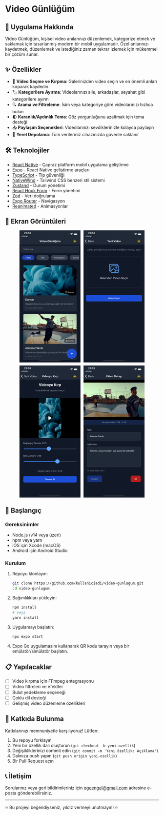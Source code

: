 # Video Günlüğüm


## 📱 Uygulama Hakkında

Video Günlüğüm, kişisel video anılarınızı düzenlemek, kategorize etmek ve saklamak için tasarlanmış modern bir mobil uygulamadır. Özel anlarınızı kaydetmek, düzenlemek ve istediğiniz zaman tekrar izlemek için mükemmel bir çözüm sunar.

## ✨ Özellikler

- 🎥 **Video Seçme ve Kırpma**: Galerinizden video seçin ve en önemli anları kırparak kaydedin
- 🏷️ **Kategorilere Ayırma**: Videolarınızı aile, arkadaşlar, seyahat gibi kategorilere ayırın
- 🔍 **Arama ve Filtreleme**: İsim veya kategoriye göre videolarınızı hızlıca bulun
- 🌓 **Karanlık/Aydınlık Tema**: Göz yorgunluğunu azaltmak için tema desteği
- 📤 **Paylaşım Seçenekleri**: Videolarınızı sevdiklerinizle kolayca paylaşın
- 💾 **Yerel Depolama**: Tüm verileriniz cihazınızda güvenle saklanır

## 🛠️ Teknolojiler

- [React Native](https://reactnative.dev/) - Çapraz platform mobil uygulama geliştirme
- [Expo](https://expo.dev/) - React Native geliştirme araçları
- [TypeScript](https://www.typescriptlang.org/) - Tip güvenliği
- [NativeWind](https://www.nativewind.dev/) - Tailwind CSS benzeri stil sistemi
- [Zustand](https://github.com/pmndrs/zustand) - Durum yönetimi
- [React Hook Form](https://react-hook-form.com/) - Form yönetimi
- [Zod](https://github.com/colinhacks/zod) - Veri doğrulama
- [Expo Router](https://docs.expo.dev/routing/introduction/) - Navigasyon
- [Reanimated](https://docs.swmansion.com/react-native-reanimated/) - Animasyonlar

## 📸 Ekran Görüntüleri

<div style="display: flex; flex-wrap: wrap; gap: 10px; justify-content: center;">
  <img src="screenshots/home.png" width="200" alt="Ana Sayfa" />
  <img src="screenshots/video-select.png" width="200" alt="Video Seçme" />
  <img src="screenshots/video-crop.png" width="200" alt="Video Kırpma" />
  <img src="screenshots/video-details.png" width="200" alt="Video Detayları" />
</div>

## 🚀 Başlangıç

### Gereksinimler

- Node.js (v14 veya üzeri)
- npm veya yarn
- iOS için Xcode (macOS)
- Android için Android Studio

### Kurulum

1. Repoyu klonlayın:
   ```bash
   git clone https://github.com/kullaniciadi/video-gunlugum.git
   cd video-gunlugum
   ```

2. Bağımlılıkları yükleyin:
   ```bash
   npm install
   # veya
   yarn install
   ```

3. Uygulamayı başlatın:
   ```bash
   npx expo start
   ```

4. Expo Go uygulamasını kullanarak QR kodu tarayın veya bir emülatör/simülatör başlatın.

## 📋 Yapılacaklar

- [ ] Video kırpma için FFmpeg entegrasyonu
- [ ] Video filtreleri ve efektler
- [ ] Bulut yedekleme seçeneği
- [ ] Çoklu dil desteği
- [ ] Gelişmiş video düzenleme özellikleri

## 🤝 Katkıda Bulunma

Katkılarınızı memnuniyetle karşılıyoruz! Lütfen:

1. Bu repoyu forklayın
2. Yeni bir özellik dalı oluşturun (`git checkout -b yeni-ozellik`)
3. Değişikliklerinizi commit edin (`git commit -m 'Yeni özellik: Açıklama'`)
4. Dalınıza push yapın (`git push origin yeni-ozellik`)
5. Bir Pull Request açın

## 📞 İletişim

Sorularınız veya geri bildirimleriniz için [ogcengel@gmail.com](mailto:ogcengel@gmail.com) adresine e-posta gönderebilirsiniz.

---

⭐️ Bu projeyi beğendiyseniz, yıldız vermeyi unutmayın! ⭐️

